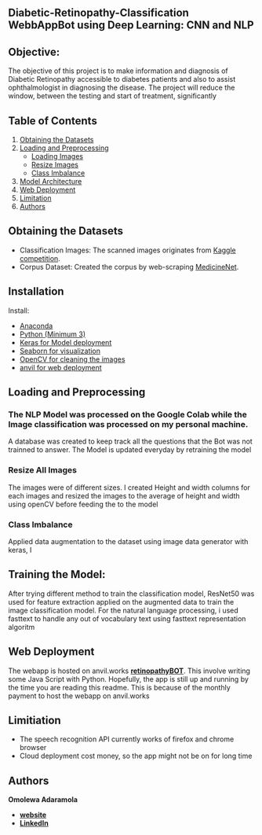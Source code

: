 ## Diabetic-Retinopathy-Classification WebbAppBot using Deep Learning: CNN and NLP 

## Objective:

The objective of this project is to make information and diagnosis of Diabetic Retinopathy accessible to diabetes patients and also to assist ophthalmologist in diagnosing the disease. The project will reduce the window, between the testing and start of treatment, significantly

## Table of Contents
1. [Obtaining the Datasets](#data)
2. [Loading and Preprocessing](#preprocessing)
    * [Loading Images](#download-all-images)
    * [Resize Images](#crop-and-resize-all-images)
    * [Class Imbalance](#Class-Imbalance)
3. [Model Architecture](#neural-network-architecture)
5. [Web Deployment](#web-deployment)
6. [Limitation](#Limitation)
8. [Authors](#Authors)

## Obtaining the Datasets

* Classification Images: The scanned images originates from [Kaggle competition](https://www.kaggle.com/c/aptos2019-blindness-detection).
* Corpus Dataset: Created the corpus by web-scraping [MedicineNet](https://www.medicinenet.com).

## Installation

Install:

* [Anaconda](https://www.continuum.io/downloads)
* [Python (Minimum 3)](https://www.continuum.io/blog/developer-blog/python-3-support-anaconda)
* [Keras for Model deployment](https://pypi.org/project/Keras/)
* [Seaborn for visualization](https://seaborn.pydata.org/)
* [OpenCV for cleaning the images](https://pypi.org/project/opencv-python/)
* [anvil for web deployment](https://anvil.works)

## Loading and Preprocessing

### The NLP Model was processed on the Google Colab while the Image classification was processed on my personal machine.
A database was created to keep track all the questions that the Bot was not trainned to answer. The Model is updated everyday by retraining the model


### Resize All Images
The images were of different sizes. I created Height and width columns for each images and resized the images to the average of height and width using openCV before feeding the to the model 

### Class Imbalance
Applied data augmentation to the dataset using image data generator with keras, I 

## Training the Model:
After trying different method to train the classification model, ResNet50 was used for feature extraction applied on the augmented data to train the image classification model. For the natural language processing, i used fasttext to handle any out of vocabulary text using fasttext representation algoritm


## Web Deployment
The webapp is hosted on anvil.works **[retinopathyBOT](https://retinopathyBOT.anvil.app)**. This involve writing some Java Script with Python. Hopefully, the app is still up and running by the time you are reading this readme. This is because of the monthly payment to host the webapp on anvil.works

## Limitiation
* The speech recognition API currently works of firefox and chrome browser
* Cloud deployment cost money, so the app might not be on for long time

## Authors

**Omolewa Adaramola**

* **[website](https://www.omolewadavids.com)**
* **__[LinkedIn](https://www.linkedin.com/in/omolewa-adaramola)__**

